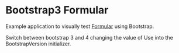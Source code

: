 Bootstrap3 Formular
================

Example application to visually test [Formular](https://github.com/trailblazer/formular/) using Bootstrap.

Switch between bootstrap 3 and 4 changing the value of Use into the BootstrapVersion initializer.

